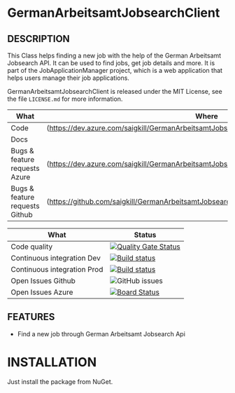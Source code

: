 ﻿# GermanArbeitsamtJobsearchClient


## DESCRIPTION

This Class helps finding a new job with the help of the German Arbeitsamt Jobsearch API. It can be used to find jobs, get job details and more. It is part of the JobApplicationManager project, which is a web application that helps users manage their job applications.

GermanArbeitsamtJobsearchClient is released under the MIT License, see the file `LICENSE.md` for more information.

|What|Where|
|-----|-------------------------------------------------------------------------------------|
|Code  | (https://dev.azure.com/saigkill/GermanArbeitsamtJobsearchClient) |
|Docs |  |
|Bugs & feature requests Azure  | (https://dev.azure.com/saigkill/GermanArbeitsamtJobsearchClient/_workitems/recentlyupdated/) |
|Bugs & feature requests Github | (https://github.com/saigkill/GermanArbeitsamtJobsearchClient/issues) |

| What | Status |
|-------------------------|----------------------------------------------------------------------------------------------------------------------------------------------------------------------------|
|Code quality | [![Quality Gate Status](https://sonarcloud.io/api/project_badges/measure?project=saigkill_GermanArbeitsamtJobsearchClient&metric=alert_status)](https://sonarcloud.io/summary/new_code?id=saigkill_GermanArbeitsamtJobsearchClient) |
|Continuous integration Dev | [![Build status](https://dev.azure.com/saigkill/GermanArbeitsamtJobsearchClient/_apis/build/status/GermanArbeitsamtJobsearchClient-.NET%20Desktop-CI-stage)](https://dev.azure.com/saigkill/GermanArbeitsamtJobsearchClient/_build/latest?definitionId=72) |
|Continuous integration Prod | [![Build status](https://dev.azure.com/saigkill/GermanArbeitsamtJobsearchClient/_apis/build/status/GermanArbeitsamtJobsearchClient-ASP.NET-CI-prod)](https://dev.azure.com/saigkill/GermanArbeitsamtJobsearchClient/_build/latest?definitionId=-1) |
|Open Issues Github | ![GitHub issues](https://img.shields.io/github/issues/saigkill/GermanArbeitsamtJobsearchClient) |
|Open Issues Azure | [![Board Status](https://dev.azure.com/saigkill/89fe1d4e-90f8-4c34-85af-3e743770fa37/5415414b-f4bb-4147-bf8f-6bc4138a8661/_apis/work/boardbadge/0186270a-5a5a-4947-9d4b-6f612fe34f0f)](https://dev.azure.com/saigkill/89fe1d4e-90f8-4c34-85af-3e743770fa37/_boards/board/t/5415414b-f4bb-4147-bf8f-6bc4138a8661/Stories/)|

## FEATURES

* Find a new job through German Arbeitsamt Jobsearch Api


# INSTALLATION

Just install the package from NuGet.